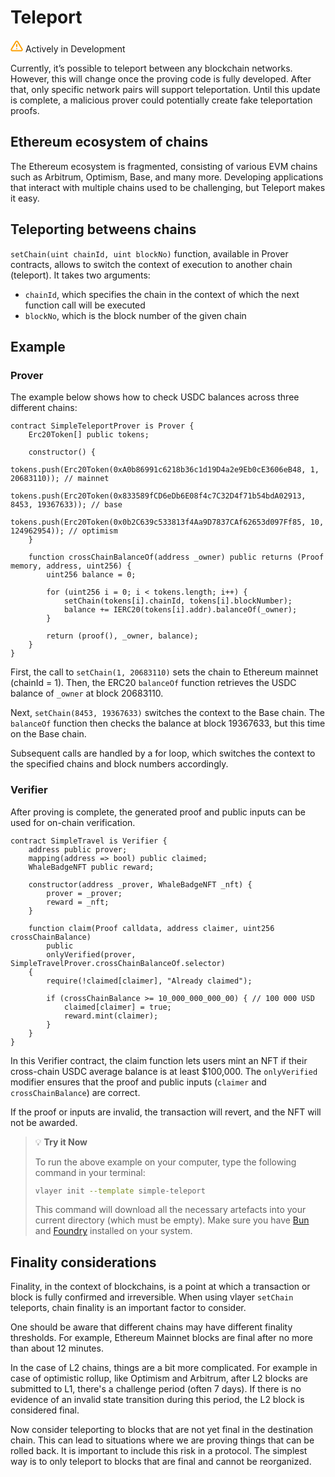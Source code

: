 # Teleport

<div class="feature-card feature-in-dev">
  <div class="title">
    <svg width="20" height="20" viewBox="0 0 20 20" fill="none" xmlns="http://www.w3.org/2000/svg">
    <path d="M8.57499 3.21665L1.51665 15C1.37113 15.252 1.29413 15.5377 1.29331 15.8288C1.2925 16.1198 1.3679 16.4059 1.51201 16.6588C1.65612 16.9116 1.86392 17.1223 2.11474 17.2699C2.36556 17.4174 2.65065 17.4968 2.94165 17.5H17.0583C17.3493 17.4968 17.6344 17.4174 17.8852 17.2699C18.136 17.1223 18.3439 16.9116 18.488 16.6588C18.6321 16.4059 18.7075 16.1198 18.7067 15.8288C18.7058 15.5377 18.6288 15.252 18.4833 15L11.425 3.21665C11.2764 2.97174 11.0673 2.76925 10.8176 2.62872C10.568 2.48819 10.2864 2.41437 9.99999 2.41437C9.71354 2.41437 9.43193 2.48819 9.18232 2.62872C8.93272 2.76925 8.72355 2.97174 8.57499 3.21665V3.21665Z" stroke="#FCA004" stroke-width="2" stroke-linecap="round" stroke-linejoin="round"/>
    <path d="M10 7.5V10.8333" stroke="#FCA004" stroke-width="2" stroke-linecap="round" stroke-linejoin="round"/>
    <path d="M10 14.1667H10.0083" stroke="#FCA004" stroke-width="2" stroke-linecap="round" stroke-linejoin="round"/>
    </svg>
    Actively in Development
  </div>
  <p>Currently, it’s possible to teleport between any blockchain networks. However, this will change once the proving code is fully developed. After that, only specific network pairs will support teleportation. Until this update is complete, a malicious prover could potentially create fake teleportation proofs.</p>
</div>

## Ethereum ecosystem of chains
The Ethereum ecosystem is fragmented, consisting of various EVM chains such as Arbitrum, Optimism, Base, and many more. Developing applications that interact with multiple chains used to be challenging, but Teleport makes it easy.

## Teleporting betweens chains
`setChain(uint chainId, uint blockNo)` function, available in Prover contracts, allows to switch the context of execution to another chain (teleport).  It takes two arguments:
* `chainId`, which specifies the chain in the context of which the next function call will be executed
* `blockNo`, which is the block number of the given chain

## Example 
### Prover
The example below shows how to check USDC balances across three different chains:

```solidity
contract SimpleTeleportProver is Prover {
    Erc20Token[] public tokens;

    constructor() {
        tokens.push(Erc20Token(0xA0b86991c6218b36c1d19D4a2e9Eb0cE3606eB48, 1, 20683110)); // mainnet
        tokens.push(Erc20Token(0x833589fCD6eDb6E08f4c7C32D4f71b54bdA02913, 8453, 19367633)); // base
        tokens.push(Erc20Token(0x0b2C639c533813f4Aa9D7837CAf62653d097Ff85, 10, 124962954)); // optimism
    }

    function crossChainBalanceOf(address _owner) public returns (Proof memory, address, uint256) {
        uint256 balance = 0;

        for (uint256 i = 0; i < tokens.length; i++) {
            setChain(tokens[i].chainId, tokens[i].blockNumber);
            balance += IERC20(tokens[i].addr).balanceOf(_owner);
        }

        return (proof(), _owner, balance);
    }
}
```

First, the call to `setChain(1, 20683110)` sets the chain to Ethereum mainnet (chainId = 1). Then, the ERC20 `balanceOf` function retrieves the USDC balance of `_owner` at block 20683110.

Next, `setChain(8453, 19367633)` switches the context to the Base chain. The `balanceOf` function then checks the balance at block 19367633, but this time on the Base chain.

Subsequent calls are handled by a for loop, which switches the context to the specified chains and block numbers accordingly.

### Verifier
After proving is complete, the generated proof and public inputs can be used for on-chain verification. 

```solidity
contract SimpleTravel is Verifier {
    address public prover;
    mapping(address => bool) public claimed;
    WhaleBadgeNFT public reward;

    constructor(address _prover, WhaleBadgeNFT _nft) {
        prover = _prover;
        reward = _nft;
    }

    function claim(Proof calldata, address claimer, uint256 crossChainBalance)
        public
        onlyVerified(prover, SimpleTravelProver.crossChainBalanceOf.selector)
    {
        require(!claimed[claimer], "Already claimed");

        if (crossChainBalance >= 10_000_000_000_00) { // 100 000 USD
            claimed[claimer] = true;
            reward.mint(claimer);
        }
    }
}
```
In this Verifier contract, the claim function lets users mint an NFT if their cross-chain USDC average balance is at least $100,000. The `onlyVerified` modifier ensures that the proof and public inputs (`claimer` and `crossChainBalance`) are correct.

If the proof or inputs are invalid, the transaction will revert, and the NFT will not be awarded.

> 💡 **Try it Now**
> 
> To run the above example on your computer, type the following command in your terminal:
> 
> ```bash
> vlayer init --template simple-teleport
> ```
> 
> This command will download all the necessary artefacts into your current directory (which must be empty). Make sure you have [Bun](https://bun.sh/) and [Foundry](https://book.getfoundry.sh/getting-started/installation) installed on your system.

## Finality considerations
Finality, in the context of blockchains, is a point at which a transaction or block is fully confirmed and irreversible. When using vlayer `setChain` teleports, chain finality is an important factor to consider.

One should be aware that different chains may have different finality thresholds. For example, Ethereum Mainnet blocks are final after no more than about 12 minutes.

In the case of L2 chains, things are a bit more complicated. For example in case of optimistic rollup, like Optimism and Arbitrum, after L2 blocks are submitted to L1, there's a challenge period (often 7 days). If there is no evidence of an invalid state transition during this period, the L2 block is considered final.

Now consider teleporting to blocks that are not yet final in the destination chain. This can lead to situations where we are proving things that can be rolled back. It is important to include this risk in a protocol. The simplest way is to only teleport to blocks that are final and cannot be reorganized.
